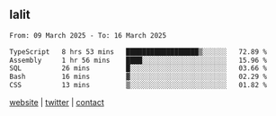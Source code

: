 ## lalit

<!--START_SECTION:waka-->

```txt
From: 09 March 2025 - To: 16 March 2025

TypeScript   8 hrs 53 mins   ██████████████████▒░░░░░░   72.89 %
Assembly     1 hr 56 mins    ████░░░░░░░░░░░░░░░░░░░░░   15.96 %
SQL          26 mins         █░░░░░░░░░░░░░░░░░░░░░░░░   03.66 %
Bash         16 mins         ▓░░░░░░░░░░░░░░░░░░░░░░░░   02.29 %
CSS          13 mins         ▒░░░░░░░░░░░░░░░░░░░░░░░░   01.82 %
```

<!--END_SECTION:waka-->

[website](https://lalit.sh) | [twitter](https://x.com/@lalitcodes) | [contact](https://lalit.sh/contact)

